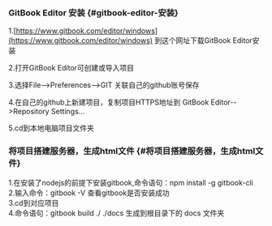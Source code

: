### GitBook Editor 安装 {#gitbook-editor-安装}

1.[https://www.gitbook.com/editor/windows](https://www.gitbook.com/editor/windows) 到这个网址下载GitBook Editor安装

2.打开GitBook Editor可创建或导入项目

3.选择File--&gt;Preferences--&gt;GIT 关联自己的github账号保存

4.在自己的github上新建项目，复制项目HTTPS地址到 GitBook Editor--&gt;Repository Settings...

5.cd到本地电脑项目文件夹

### 将项目搭建服务器，生成html文件 {#将项目搭建服务器，生成html文件}

1.在安装了nodejs的前提下安装gitbook,命令语句：npm install -g gitbook-cli  
2.输入命令：gitbook -V 查看gitbook是否安装成功  
3.cd到对应项目  
4.命令语句：gitbook build ./ ./docs 生成到根目录下的 docs 文件夹



